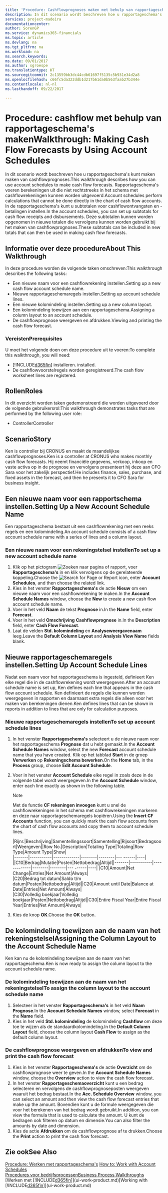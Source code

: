 ```yaml
---
title: 'Procedure: Cashflowprognoses maken met behulp van rapportageschema''s | Microsoft Docs'
description: In dit scenario wordt beschreven hoe u rapportageschema's kunt maken maken van cashflowprognoses. Rapportageschema's voeren berekeningen uit die niet rechtstreeks in het schema met cashflowrekeningen kunnen worden uitgevoerd. In de rapportageschema's kunt u subtotalen voor cashflowontvangsten en -betalingen instellen. Deze subtotalen kunnen worden opgenomen in nieuwe totalen die vervolgens kunnen worden gebruikt bij het maken van cashflowprognoses.
services: project-madeira
documentationcenter: 
author: SorenGP
ms.service: dynamics365-financials
ms.topic: article
ms.devlang: na
ms.tgt_pltfrm: na
ms.workload: na
ms.search.keywords: 
ms.date: 09/01/2017
ms.author: sgroespe
ms.translationtype: HT
ms.sourcegitcommit: 2c13559bb3dc44cdb61697f5135c5b931e34d2a8
ms.openlocfilehash: c66fc5da322ddb1d217b61da0b563faab27b344e
ms.contentlocale: nl-nl
ms.lasthandoff: 09/22/2017

---
```

# <a name="walkthrough-making-cash-flow-forecasts-by-using-account-schedules"></a><span data-ttu-id="cdae6-106">Procedure: cashflow met behulp van rapportageschema's maken</span><span class="sxs-lookup"><span data-stu-id="cdae6-106">Walkthrough: Making Cash Flow Forecasts by Using Account Schedules</span></span>
<span data-ttu-id="cdae6-107">In dit scenario wordt beschreven hoe u rapportageschema's kunt maken maken van cashflowprognoses.</span><span class="sxs-lookup"><span data-stu-id="cdae6-107">This walkthrough describes how you can use account schedules to make cash flow forecasts.</span></span> <span data-ttu-id="cdae6-108">Rapportageschema's voeren berekeningen uit die niet rechtstreeks in het schema met cashflowrekeningen kunnen worden uitgevoerd.</span><span class="sxs-lookup"><span data-stu-id="cdae6-108">Account schedules perform calculations that cannot be done directly in the chart of cash flow accounts.</span></span> <span data-ttu-id="cdae6-109">In de rapportageschema's kunt u subtotalen voor cashflowontvangsten en -betalingen instellen.</span><span class="sxs-lookup"><span data-stu-id="cdae6-109">In the account schedules, you can set up subtotals for cash flow receipts and disbursements.</span></span> <span data-ttu-id="cdae6-110">Deze subtotalen kunnen worden opgenomen in nieuwe totalen die vervolgens kunnen worden gebruikt bij het maken van cashflowprognoses.</span><span class="sxs-lookup"><span data-stu-id="cdae6-110">These subtotals can be included in new totals that can then be used in making cash flow forecasts.</span></span>  

## <a name="about-this-walkthrough"></a><span data-ttu-id="cdae6-111">Informatie over deze procedure</span><span class="sxs-lookup"><span data-stu-id="cdae6-111">About This Walkthrough</span></span>  
<span data-ttu-id="cdae6-112">In deze procedure worden de volgende taken omschreven:</span><span class="sxs-lookup"><span data-stu-id="cdae6-112">This walkthrough describes the following tasks:</span></span>  

- <span data-ttu-id="cdae6-113">Een nieuwe naam voor een cashflowrekening instellen.</span><span class="sxs-lookup"><span data-stu-id="cdae6-113">Setting up a new cash flow account schedule name.</span></span>  
- <span data-ttu-id="cdae6-114">Nieuwe rapportageschemaregels instellen.</span><span class="sxs-lookup"><span data-stu-id="cdae6-114">Setting up account schedule lines.</span></span>  
- <span data-ttu-id="cdae6-115">Een nieuwe kolomindeling instellen.</span><span class="sxs-lookup"><span data-stu-id="cdae6-115">Setting up a new column layout.</span></span>  
- <span data-ttu-id="cdae6-116">Een kolomindeling toewijzen aan een rapportageschema.</span><span class="sxs-lookup"><span data-stu-id="cdae6-116">Assigning a column layout to an account schedule.</span></span>  
- <span data-ttu-id="cdae6-117">De cashflowprognose weergeven en afdrukken.</span><span class="sxs-lookup"><span data-stu-id="cdae6-117">Viewing and printing the cash flow forecast.</span></span>  

### <a name="prerequisites"></a><span data-ttu-id="cdae6-118">Vereisten</span><span class="sxs-lookup"><span data-stu-id="cdae6-118">Prerequisites</span></span>  
<span data-ttu-id="cdae6-119">U moet het volgende doen om deze procedure uit te voeren:</span><span class="sxs-lookup"><span data-stu-id="cdae6-119">To complete this walkthrough, you will need:</span></span>  

- [!INCLUDE[d365fin](includes/d365fin_md.md)]<span data-ttu-id="cdae6-120"> installeren.</span><span class="sxs-lookup"><span data-stu-id="cdae6-120"> installed.</span></span>  
- <span data-ttu-id="cdae6-121">De cashflowvoorstelregels worden geregistreerd.</span><span class="sxs-lookup"><span data-stu-id="cdae6-121">The cash flow worksheet lines are registered.</span></span>  

## <a name="roles"></a><span data-ttu-id="cdae6-122">Rollen</span><span class="sxs-lookup"><span data-stu-id="cdae6-122">Roles</span></span>  
<span data-ttu-id="cdae6-123">In dit overzicht worden taken gedemonstreerd die worden uitgevoerd door de volgende gebruikersrol:</span><span class="sxs-lookup"><span data-stu-id="cdae6-123">This walkthrough demonstrates tasks that are performed by the following user role:</span></span>  

- <span data-ttu-id="cdae6-124">Controller</span><span class="sxs-lookup"><span data-stu-id="cdae6-124">Controller</span></span>  

## <a name="story"></a><span data-ttu-id="cdae6-125">Scenario</span><span class="sxs-lookup"><span data-stu-id="cdae6-125">Story</span></span>  
<span data-ttu-id="cdae6-126">Ken is controller bij CRONUS en maakt de maandelijkse cashflowprognoses.</span><span class="sxs-lookup"><span data-stu-id="cdae6-126">Ken is a controller at CRONUS who makes monthly cash flow forecasts.</span></span> <span data-ttu-id="cdae6-127">Hij neemt financiële gegevens, verkoop, inkoop en vaste activa op in de prognose en vervolgens presenteert hij deze aan CFO Sara voor het zakelijk perspectief.</span><span class="sxs-lookup"><span data-stu-id="cdae6-127">He includes finance, sales, purchase, and fixed assets in the forecast, and then he presents it to CFO Sara for business insight.</span></span>  

## <a name="setting-up-a-new-account-schedule-name"></a><span data-ttu-id="cdae6-128">Een nieuwe naam voor een rapportschema instellen.</span><span class="sxs-lookup"><span data-stu-id="cdae6-128">Setting Up a New Account Schedule Name</span></span>  
<span data-ttu-id="cdae6-129">Een rapportageschema bestaat uit een cashflowrekening met een reeks regels en een kolomindeling.</span><span class="sxs-lookup"><span data-stu-id="cdae6-129">An account schedule consists of a cash flow account schedule name with a series of lines and a column layout.</span></span>  

### <a name="to-set-up-a-new-account-schedule-name"></a><span data-ttu-id="cdae6-130">Een nieuwe naam voor een rekeningstelsel instellen</span><span class="sxs-lookup"><span data-stu-id="cdae6-130">To set up a new account schedule name</span></span>  

1.  <span data-ttu-id="cdae6-131">Klik op het pictogram ![Zoeken naar pagina of rapport](media/ui-search/search_small.png "pictogram Zoeken naar pagina of rapport"), voer **Rapportageschema's** in en klik vervolgens op de gerelateerde koppeling.</span><span class="sxs-lookup"><span data-stu-id="cdae6-131">Choose the ![Search for Page or Report](media/ui-search/search_small.png "Search for Page or Report icon") icon, enter **Account Schedules**, and then choose the related link.</span></span>  
2.  <span data-ttu-id="cdae6-132">Kies in het venster **Rapportageschema's** de actie **Nieuw** om een nieuwe naam voor een cashflowrekening te maken.</span><span class="sxs-lookup"><span data-stu-id="cdae6-132">In the **Account Schedule Names** window, choose the **New** to create a new cash flow account schedule name.</span></span>  
3.  <span data-ttu-id="cdae6-133">Voer in het veld **Naam** de tekst **Prognose** in.</span><span class="sxs-lookup"><span data-stu-id="cdae6-133">In the **Name** field, enter **Forecast**.</span></span>  
4.  <span data-ttu-id="cdae6-134">Voer in het veld **Omschrijving** **Cashflowprognose** in.</span><span class="sxs-lookup"><span data-stu-id="cdae6-134">In the **Description** field, enter **Cash Flow Forecast**.</span></span>  
5.  <span data-ttu-id="cdae6-135">Laat de velden **Std. kolomindeling** en **Analyseweergavenaam** leeg.</span><span class="sxs-lookup"><span data-stu-id="cdae6-135">Leave the **Default Column Layout** and **Analysis View Name** fields blank.</span></span>  

## <a name="setting-up-account-schedule-lines"></a><span data-ttu-id="cdae6-136">Nieuwe rapportageschemaregels instellen.</span><span class="sxs-lookup"><span data-stu-id="cdae6-136">Setting Up Account Schedule Lines</span></span>  
<span data-ttu-id="cdae6-137">Nadat een naam voor het rapportageschema is ingesteld, definieert Ken elke regel die in de cashflowrekening wordt weergegeven.</span><span class="sxs-lookup"><span data-stu-id="cdae6-137">After an account schedule name is set up, Ken defines each line that appears in the cash flow account schedule.</span></span> <span data-ttu-id="cdae6-138">Ken definieert de regels die kunnen worden weergegeven in rapporten en daarnaast extra regels die alleen voor het maken van berekeningen dienen.</span><span class="sxs-lookup"><span data-stu-id="cdae6-138">Ken defines lines that can be shown in reports in addition to lines that are only for calculation purposes.</span></span>  

### <a name="to-set-up-account-schedule-lines"></a><span data-ttu-id="cdae6-139">Nieuwe rapportageschemaregels instellen</span><span class="sxs-lookup"><span data-stu-id="cdae6-139">To set up account schedule lines</span></span>  

1.  <span data-ttu-id="cdae6-140">In het venster **Rapportageschema's** selecteert u de nieuwe naam voor het rapportageschema **Prognose** dat u hebt gemaakt.</span><span class="sxs-lookup"><span data-stu-id="cdae6-140">In the **Account Schedule Names** window, select the new **Forecast** account schedule name that you have created.</span></span> <span data-ttu-id="cdae6-141">Klik op het tabblad **Start** in de groep **Verwerken** op **Rekeningschema bewerken**.</span><span class="sxs-lookup"><span data-stu-id="cdae6-141">On the **Home** tab, in the **Process** group, choose **Edit Account Schedule**.</span></span>  
2.  <span data-ttu-id="cdae6-142">Voer in het venster **Account Schedule** elke regel in zoals deze in de volgende tabel wordt weergegeven.</span><span class="sxs-lookup"><span data-stu-id="cdae6-142">In the **Account Schedule** window, enter each line exactly as shown in the following table.</span></span>  

    > [!NOTE]  
    >  <span data-ttu-id="cdae6-143">Met de functie **CF rekeningen invoegen** kunt u snel de cashflowrekeningen in het schema met cashflowrekeningen markeren en deze naar rapportageschemaregels kopiëren.</span><span class="sxs-lookup"><span data-stu-id="cdae6-143">Using the **Insert CF Accounts** function, you can quickly mark the cash flow accounts from the chart of cash flow accounts and copy them to account schedule lines.</span></span>  

    <span data-ttu-id="cdae6-144">|Rijnr.|Beschrijving|Samentellingssoort|Samentelling|Rijsoort|Bedragsoort|Weergeven|</span><span class="sxs-lookup"><span data-stu-id="cdae6-144">|Row No.|Description|Totaling Type|Totaling|Row Type|Amount Type|Show|</span></span>  
    <span data-ttu-id="cdae6-145">|-------|-----------|-------------|--------|--------|---  ------|----| ||C10|Bedrag|Mutatie|Posten|Nettobedrag|Altijd|</span><span class="sxs-lookup"><span data-stu-id="cdae6-145">|-------|-----------|-------------|--------|--------|---  ------|----| |C10|Amount|Net Change|Entries|Net Amount|Always|</span></span>  
    <span data-ttu-id="cdae6-146">|C20|Bedrag tot datum|Saldo t/m datum|Posten|Nettobedrag|Altijd|</span><span class="sxs-lookup"><span data-stu-id="cdae6-146">|C20|Amount until Date|Balance at Date|Entries|Net Amount|Always|</span></span>  
    <span data-ttu-id="cdae6-147">|C30|Volledig boekjaar|Volledig boekjaar|Posten|Nettobedrag|Altijd|</span><span class="sxs-lookup"><span data-stu-id="cdae6-147">|C30|Entire Fiscal Year|Entire Fiscal Year|Entries|Net Amount|Always|</span></span>  

4.  <span data-ttu-id="cdae6-148">Kies de knop **OK**.</span><span class="sxs-lookup"><span data-stu-id="cdae6-148">Choose the **OK** button.</span></span>  

## <a name="assigning-the-column-layout-to-the-account-schedule-name"></a><span data-ttu-id="cdae6-149">De kolomindeling toewijzen aan de naam van het rekeningstelsel</span><span class="sxs-lookup"><span data-stu-id="cdae6-149">Assigning the Column Layout to the Account Schedule Name</span></span>  
<span data-ttu-id="cdae6-150">Ken kan nu de kolomindeling toewijzen aan de naam van het rapportageschema.</span><span class="sxs-lookup"><span data-stu-id="cdae6-150">Ken is now ready to assign the column layout to the account schedule name.</span></span>  

### <a name="to-assign-the-column-layout-to-the-account-schedule-name"></a><span data-ttu-id="cdae6-151">De kolomindeling toewijzen aan de naam van het rekeningstelsel</span><span class="sxs-lookup"><span data-stu-id="cdae6-151">To assign the column layout to the account schedule name</span></span>  

1.  <span data-ttu-id="cdae6-152">Selecteer in het venster **Rapportageschema's** in het veld **Naam** **Prognose**.</span><span class="sxs-lookup"><span data-stu-id="cdae6-152">In the **Account Schedule Names** window, select **Forecast** in the **Name** field.</span></span>  
2.  <span data-ttu-id="cdae6-153">Kies in het veld **Std. kolomindeling** de kolomindeling **Cashflow** om deze toe te wijzen als de standaardkolomindeling.</span><span class="sxs-lookup"><span data-stu-id="cdae6-153">In the **Default Column Layout** field, choose the column layout **Cash Flow** to assign as the default column layout.</span></span>  

### <a name="to-view-and-print-the-cash-flow-forecast"></a><span data-ttu-id="cdae6-154">De cashflowprognose weergeven en afdrukken</span><span class="sxs-lookup"><span data-stu-id="cdae6-154">To view and print the cash flow forecast</span></span>  
1.  <span data-ttu-id="cdae6-155">Kies in het venster **Rapportageschema's** de actie **Overzicht** om de cashflowprognose weer te geven.</span><span class="sxs-lookup"><span data-stu-id="cdae6-155">In the **Account Schedule Names** window, choose the **Overview** action to view the cash flow forecast.</span></span>  
2.  <span data-ttu-id="cdae6-156">In het venster **Rapportageschemaoverzicht** kunt u een bedrag selecteren en vervolgens de cashflowprognoseposten weergeven waaruit het bedrag bestaat.</span><span class="sxs-lookup"><span data-stu-id="cdae6-156">In the **Acc. Schedule Overview** window, you can select an amount and then view the cash flow forecast entries that make up the amount.</span></span> <span data-ttu-id="cdae6-157">Bovendien kunt u de formule weergegeven die voor het berekenen van het bedrag wordt gebruikt.</span><span class="sxs-lookup"><span data-stu-id="cdae6-157">In addition, you can view the formula that is used to calculate the amount.</span></span> <span data-ttu-id="cdae6-158">U kunt de bedragen ook filteren op datum en dimensie.</span><span class="sxs-lookup"><span data-stu-id="cdae6-158">You can also filter the amounts by date and dimension.</span></span>  
3.  <span data-ttu-id="cdae6-159">Kies de actie **Afdrukken** om de cashflowprognose af te drukken.</span><span class="sxs-lookup"><span data-stu-id="cdae6-159">Choose the **Print** action to print the cash flow forecast.</span></span>  

## <a name="see-also"></a><span data-ttu-id="cdae6-160">Zie ook</span><span class="sxs-lookup"><span data-stu-id="cdae6-160">See Also</span></span>  
 <span data-ttu-id="cdae6-161">[Procedure: Werken met rapportageschema's](bi-how-work-account-schedule.md) </span><span class="sxs-lookup"><span data-stu-id="cdae6-161">[How to: Work with Account Schedules](bi-how-work-account-schedule.md) </span></span>  
 [<span data-ttu-id="cdae6-162">Procedures voor bedrijfsprocessen</span><span class="sxs-lookup"><span data-stu-id="cdae6-162">Business Process Walkthroughs</span></span>](walkthrough-business-process-walkthroughs.md)  
 <span data-ttu-id="cdae6-163">[Werken met [!INCLUDE[d365fin](includes/d365fin_md.md)]](ui-work-product.md)</span><span class="sxs-lookup"><span data-stu-id="cdae6-163">[Working with [!INCLUDE[d365fin](includes/d365fin_md.md)]](ui-work-product.md)</span></span>

